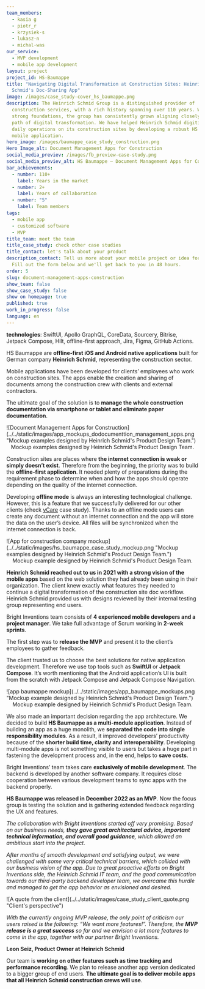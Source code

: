 ```yaml
---
team_members:
  - kasia g
  - piotr_r
  - krzysiek-s
  - lukasz-n
  - michal-was
our_service:
  - MVP development
  - mobile app development
layout: project
project_id: HS-Baumappe
title: "Navigating Digital Transformation at Construction Sites: Heinrich
  Schmid's Doc-Sharing App"
image: /images/case_study-cover_hs_baumappe.png
description: The Heinrich Schmid Group is a distinguished provider of
  construction services, with a rich history spanning over 110 years. With such
  strong foundations, the group has consistently grown aligning closely with the
  path of digital transformation. We have helped Heinrich Schmid digitize their
  daily operations on its construction sites by developing a robust HS Baumappe
  mobile application.
hero_image: /images/baumappe_case_study_construction.png
Hero Image_alt: Document Management Apps for Construction
social_media_previev: /images/fb_preview-case-study.png
social_media_previev_alt: HS Baumappe – Document Management Apps for Construction
bar_achievements:
  - number: 110+
    label: Years in the market
  - number: 2+
    label: Years of collaboration
  - number: "5"
    label: Team members
tags:
  - mobile app
  - customized software
  - MVP
title_team: meet the team
title_case_study: check other case studies
title_contact: let's talk about your product
description_contact: Tell us more about your mobile project or idea for an app.
  Fill out the form below and we'll get back to you in 48 hours.
order: 5
slug: document-management-apps-construction
show_team: false
show_case_study: false
show on homepage: true
published: true
work_in_progress: false
language: en
---
```

<TitleWithIcon sectionTitle="technologies" titleIcon="/images/skills.svg" titleIconAlt="technologies" />

<Gallery images='[{"src":"/images/swift.png","alt":"Swift"},{"src":"/images/kotlin.png","alt":"Kotlin"},{"src":"/images/new_logo_figma_stack.png","alt":"Figma"},{"src":"/images/github_stack_logo.png","alt":"Github"}]' />

**technologies**: SwiftUI, Apollo GraphQL, CoreData, Sourcery, Bitrise, Jetpack Compose, Hilt, offline-first approach, Jira, Figma, GitHub Actions.



<TitleWithIcon sectionTitle="about HS Baumappe" titleIcon="/images/icon_title_about.svg" titleIconAlt="bright" />

HS Baumappe are **offline-first iOS and Android native applications** built for German company **Heinrich Schmid**, representing the construction sector. 

Mobile applications have been developed for clients’ employees who work on construction sites. The apps enable the creation and sharing of documents among the construction crew with clients and external contractors.

<TitleWithIcon sectionTitle="the goal of the solution" titleIcon="/images/icon_title_goal.svg" titleIconAlt="the goal of the solution" />

The ultimate goal of the solution is to **manage the whole construction documentation via smartphone or tablet and eliminate paper documentation**.

<div className="image">![Document Management Apps for Construction](../../static/images/app_mockups_dodocumenttion_management_apps.png "Mockup examples designed by Heinrich Schmid's Product Design Team.")</div>

<center>Mockup examples designed by Heinrich Schmid's Product Design Team.</center>

<TitleWithIcon sectionTitle="the challenge of building the document management app for construction" titleIcon="/images/two_flags.svg" titleIconAlt="challenge " />

Construction sites are places where **the internet connection is weak or simply doesn’t exist**. Therefore from the beginning, the priority was to build the **offline-first application**. It needed plenty of preparations during the requirement phase to determine when and how the apps should operate depending on the quality of the internet connection.

Developing **offline mode** is always an interesting technological challenge. However, this is a feature that we successfully delivered for our other clients (check [vCare](/projects/vCare) case study). Thanks to an offline mode users can create any document without an internet connection and the app will store the data on the user’s device. All files will be synchronized when the internet connection is back.

<div className="image">![App for construction company mockup](../../static/images/hs_baumappe_case_study_mockup.png "Mockup examples designed by Heinrich Schmid's Product Design Team.")</div>

<center>Mockup example designed by Heinrich Schmid's Product Design Team.</center>

<TitleWithIcon sectionTitle="HS Baumappe development process" titleIcon="/images/gearwheel.svg" titleIconAlt="HS Baumappe development process" />

**Heinrich Schmid reached out to us in 2021 with a strong vision of the mobile apps** based on the web solution they had already been using in their organization. The client knew exactly what features they needed to continue a digital transformation of the construction site doc workflow. Heinrich Schmid provided us with designs reviewed by their internal testing group representing end users.

Bright Inventions team consists of **4 experienced mobile developers and a project manager**. We take full advantage of Scrum working in **2-week sprints**.

The first step was to **release the MVP** and present it to the client’s employees to gather feedback.

The client trusted us to choose the best solutions for native application development. Therefore we use top tools such as **SwiftUI** or **Jetpack Compose**. It’s worth mentioning that the Android application’s UI is built from the scratch with Jetpack Compose and Jetpack Compose Navigation.

<div className="image">![app baumappe mockup](../../static/images/app_baumappe_mockups.png "Mockup example designed by Heinrich Schmid's Product Design Team.")</div>

<center>Mockup example designed by Heinrich Schmid's Product Design Team.</center>

We also made an important decision regarding the app architecture. We decided to build **HS Baumappe as a multi-module application**. Instead of building an app as a huge monolith, we **separated the code into single responsibility modules**. As a result, it improved developers’ productivity because of the **shorter build time, clarity and interoperability**. Developing multi-module apps is not something visible to users but takes a huge part in fastening the development process and, in the end, helps to **save costs**.

Bright Inventions’ team takes care **exclusively of mobile development**. The backend is developed by another software company. It requires close cooperation between various development teams to sync apps with the backend properly.

**HS Baumappe was released in December 2022 as an MVP**. Now the focus group is testing the solution and is gathering extended feedback regarding the UX and features.

<TitleWithIcon sectionTitle="client’s perspective" titleIcon="/images/clients_perspective_icon.svg" titleIconAlt="client’s perspective" />

*The collaboration with Bright Inventions started off very promising. Based on our business needs, **they gave great architectural advice, important technical information, and overall good guidance**, which allowed an ambitious start into the project.*

*After months of smooth development and satisfying output, we were challenged with some very critical technical barriers, which collided with our business vision of the app. Due to great proactive efforts on Bright Inventions side, the Heinrich Schmid IT team, and the good communication towards our third-party backend developer team, we overcame this hurdle and managed to get the app behavior as envisioned and desired.* 

<div className="image">![A quote from the client](../../static/images/case_study_client_quote.png "Client's perspective")</div>

*With the currently ongoing MVP release, the only point of criticism our users raised is the following: “We want more features!”. Therefore, the **MVP release is a great success** so far and we envision a lot more features to come in the app, together with our partner Bright Inventions.*

**Leon Seiz, Product Owner at Heinrich Schmid**

<TitleWithIcon sectionTitle="what’s next for Heinrich Schmid and Bright Inventions?" titleIcon="/images/icon_result_svg.svg" titleIconAlt="result" />

Our team is **working on other features such as time tracking and performance recording**. We plan to release another app version dedicated to a bigger group of end users. **The ultimate goal is to deliver mobile apps that all Heinrich Schmid construction crews will use**.